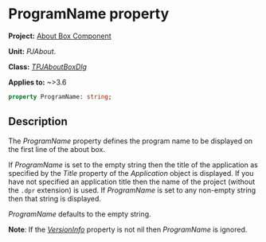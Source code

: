 # ProgramName property

**Project:** [About Box Component](../API.md)

**Unit:** _PJAbout_.

**Class:** [_TPJAboutBoxDlg_](./TPJAboutBoxDlg.md)

**Applies to:** ~>3.6

```pascal
property ProgramName: string;
```

## Description

The _ProgramName_ property defines the program name to be displayed on the first line of the about box.

If _ProgramName_ is set to the empty string then the title of the application as specified by the _Title_ property of the _Application_ object is displayed. If you have not specified an application title then the name of the project (without the `.dpr` extension) is used. If _ProgramName_ is set to any non-empty string then that string is displayed.

_ProgramName_ defaults to the empty string.

**Note**: If the [_VersionInfo_](./TPJAboutBoxDlg-VersionInfo.md) property is not nil then _ProgramName_ is ignored.
